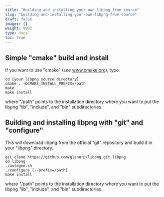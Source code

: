 ```yaml
---
title: "Building and installing your own libpng from source"
slug: "building-and-installing-your-own-libpng-from-source"
draft: false
images: []
weight: 9992
type: docs
toc: true
---
```


## Simple "cmake" build and install
If you want to use "cmake" (see www.cmake.org), type

    cd [your libpng source directory]
    cmake . -DCMAKE_INSTALL_PREFIX=/path
    make
    make install

where "/path" points to the installation directory where you want to put the libpng "lib", "include", and "bin" subdirectories.


## Building and installing libpng with "git" and "configure"
This will download libpng from the official "git" repository and build it in your "libpng" directory.

    git clone https://github.com/glennrp/libpng.git libpng
    cd libpng
    ./autogen.sh
    ./configure [--prefix=/path]
    make install

where "/path" points to the installation directory where you want to put the libpng "lib", "include", and "bin" subdirectories.

